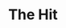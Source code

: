 ---
title: "The Hit"
year: 1984
rating: 3
stars: "★★★"
rewatched: false
permalink: "the-hit-1984"
watched_on: 2023-08-06
---